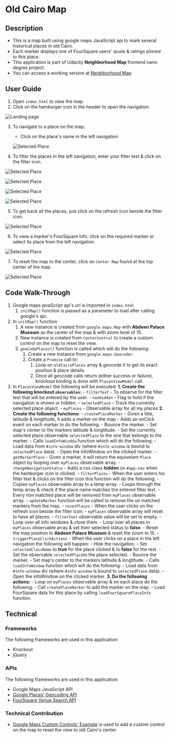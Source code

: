 # Old Cairo Map

## Description
* This is a map built using google maps JavaScript api to mark several historical places in old Cairo.
* Each marker displays one of FourSquare users' qoute & ratings pinned to this place.
* This application is part of Udacity **Neighborhood Map** frontend nano degree project.
* You can access a working version at [Neighborhood Map](https://alia-adel.github.io/udacity-fend-neighorhood-map/)

## User Guide
1. Open `index.html` to view the map.
2. Click on the hamburger icon in the header to open the navigation.

![Landing page](assets/images/landingPage.PNG)

3. To navigate to a place on the map;
    - Click on the place's name in the left navigation

    ![Selected Place](assets/images/selectedPlace.PNG)

4. To filter the places in the left navigation, enter your filter text & click on the filter icon.

![Selected Place](assets/images/Filter_Search_control.PNG)

![Selected Place](assets/images/SearchResult.PNG)

![Selected Place](assets/images/filter_text2.PNG)

![Selected Place](assets/images/filter_text.PNG)

5. To get back all the places, just click on the refresh icon beside the filter icon.

![Selected Place](assets/images/after_refresh.PNG)

6. To view a marker's FourSquare info. click on the required marker or select its place from the left navigation.

![Selected Place](assets/images/infoWindow.PNG)

7. To reset the map to the center, click on `Center Map` found at the top center of the map.

![Selected Place](assets/images/centerMap.PNG)


## Code Walk-Through
1. Google maps javaScript api's url is imported in `index.html`
    1. `initMap()` function is passed as a parameter to load after calling google's api.
2. In `initMap()` function:
    1. A new instance is created from `google.maps.Map` with **Abdeen Palace Museum** as the center of the map & with zoom level of 15.
    2. New instance is created from `CenterControl` to create a custom control on the map to reset the view.
    3. `geoCodePlaces()` function is called which will do the following:
        1. Create a new instance from `google.maps.Geocoder`.
        2. Create a `Promise` call to:
            1. Loop on `oldCairoPlaces` array & geocode it to get its exact position & place details.
            2. Once all geocode calls return (either success or failure), knockout binding is done with `PlacesViewModel` call.
3. In `PlacesViewModel` the following will be executed:
    **1. Create the following knockout `observables`:**
        - `filterText` - To observe for the filter text that will be entered by the user.
        - `navHidden`  - Flag to hold if the navigation is shown or hidden.
        - `selectedPlace` - Track the currently selected place object.
        - `myPlaces` - Observable array for all my places
    **2. Create the following functions:**
        - `createPlaceMarker` - Given a title, latitude & longtitude, it adds a marker on the map
            - Adds an onClick event on each marker to do the following:
                - Bounce the marker.
                - Set map's center to the markers latitude & longtitude.
                - Set the currently selected place observable `selectedPlace` to the one that belongs to the marker.
                - Calls `loadInfoWindow` function which will do the following:
                    - Load data from `#info-window` div (where `#info-window` is bound to `selectedPlace` data).
                    - Open the infoWindow on the clicked marker.
        - `getMarkerPlace` - Given a marker, it will return the equivelant `Place` object by looping over `myPlaces` observable array.
        - `changeNavigationStatus` - Adds a css class **hidden** on `#app-nav` when the hamburger icon is clicked.
        - `filterPlaces` - When the user enters his filter text & clicks on the filter icon this function will do the following:
            - Copies `myPlaces` observable array to a temp array.
            - Loops through the temp array & check if the place name matches the entered filter text.
            - Every non matched place will be removed from `myPlaces` observable array.
            - `updateMarker` function will be called to remove the un matched markers from the map.
        - `resetPlaces` - When the user clicks on the refresh icon beside the filter icon:
            - `myPlaces` observable array will reset to have all places.
            - `filterText` observable value will be set to empty.
            - Loop over all info windows & close them.
            - Loop over all places in `myPlaces` observable array & set their selected status to **false**.
            - Reset the map position to **Abdeen Palace Museum** & reset the zoom to 15.
        - `triggerPlaceClickActions` - When the user clicks on a place in the left navigation the following will happen:
            - Hide the navigation.
            - Set `selectedClassName` to **true** for the place clicked & to **false** for the rest.
            - Set the observable `selectedPlace`to the place selected.
            - Bounce the marker.
            - Set map's center to the markers latitude & longtitude.
            - Calls `loadInfoWindow` function which will do the following:
                - Load data from `#info-window` div (where `#info-window` is bound to `selectedPlace` data).
                - Open the infoWindow on the clicked marker.
    **3. Do the following actions:**
        - Loop on `myPlaces` observable array & on each place do the following:
            - Call `createPlaceMarker` to add the marker on the map.
            - Load FourSquare data for this place by calling `loadFourSquarePlaceInfo` function.


## Technical
### Frameworks
The following frameworks are used in this application:
- Knockout
- jQuery

### APIs
The following frameworks are used in this application:
- Google Maps JavaScript API
- [Google Places' Geocoding API](https://developers.google.com/maps/documentation/javascript/examples/geocoding-simple)
- [FourSquare Venue Search API](https://developer.foursquare.com/docs/api/venues/search)

### Technical Contribution
- [Google Maps Custom Controls' Example](https://developers.google.com/maps/documentation/javascript/examples/control-custom) is used to add a custom control on the map to reset the view to old Cairo's center.


